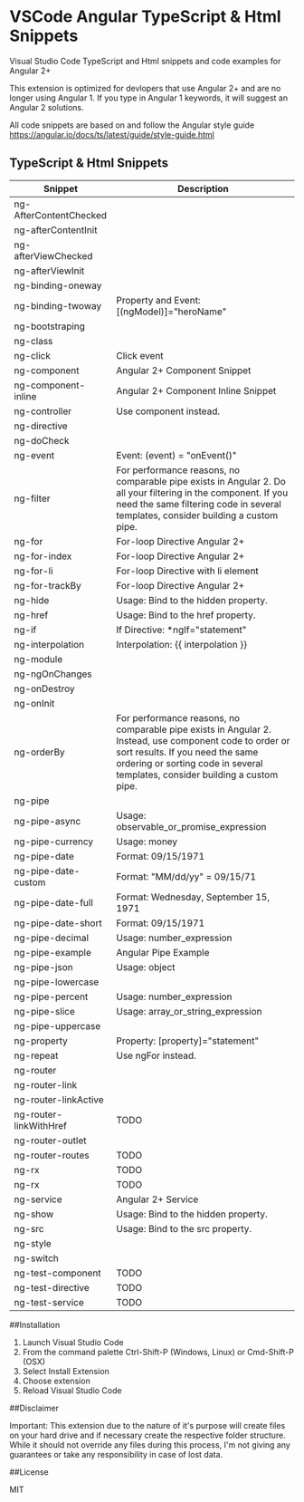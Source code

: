 # VSCode Angular TypeScript & Html Snippets
Visual Studio Code TypeScript and Html snippets and code examples for Angular 2+

This extension is optimized for devlopers that use Angular 2+ and are no longer using Angular 1.
If you type in Angular 1 keywords, it will suggest an Angular 2 solutions.

All code snippets are based on and follow the Angular style guide https://angular.io/docs/ts/latest/guide/style-guide.html

## TypeScript & Html Snippets

| Snippet | Description |
| ------| -----------|
ng-AfterContentChecked | 
ng-afterContentInit | 
ng-afterViewChecked | 
ng-afterViewInit | 
ng-binding-oneway | 
ng-binding-twoway | Property and Event: [(ngModel)]=\"heroName\"
ng-bootstraping | 
ng-class | 
ng-click | Click event
ng-component | Angular 2+ Component Snippet
ng-component-inline | Angular 2+ Component Inline Snippet
ng-controller | Use component instead.
ng-directive | 
ng-doCheck | 
ng-event | Event: (event) = \"onEvent()\"
ng-filter | For performance reasons, no comparable pipe exists in Angular 2. Do all your filtering in the component. If you need the same filtering code in several templates, consider building a custom pipe.
ng-for | For-loop Directive Angular 2+
ng-for-index | For-loop Directive Angular 2+
ng-for-li | For-loop Directive with li element
ng-for-trackBy | For-loop Directive Angular 2+
ng-hide | Usage: Bind to the hidden property.
ng-href | Usage: Bind to the href property.
ng-if | If Directive: *ngIf=\"statement\"
ng-interpolation | Interpolation: {{ interpolation }}
ng-module | 
ng-ngOnChanges | 
ng-onDestroy | 
ng-onInit | 
ng-orderBy | For performance reasons, no comparable pipe exists in Angular 2. Instead, use component code to order or sort results. If you need the same ordering or sorting code in several templates, consider building a custom pipe.
ng-pipe | 
ng-pipe-async | Usage: observable_or_promise_expression | async
ng-pipe-currency | Usage: money | currency:'EUR'
ng-pipe-date | Format: 09/15/1971
ng-pipe-date-custom | Format: \"MM/dd/yy\" = 09/15/71
ng-pipe-date-full | Format: Wednesday, September 15, 1971
ng-pipe-date-short | Format:  09/15/1971
ng-pipe-decimal | Usage: number_expression | decimal[:digitInfo]
ng-pipe-example | Angular  Pipe Example
ng-pipe-json | Usage: object | json
ng-pipe-lowercase | 
ng-pipe-percent | Usage: number_expression | percent[:digitInfo]
ng-pipe-slice | Usage: array_or_string_expression | slice:start[:end]
ng-pipe-uppercase | 
ng-property | Property: [property]=\"statement\"
ng-repeat | Use ngFor instead.
ng-router | 
ng-router-link | 
ng-router-linkActive | 
ng-router-linkWithHref | TODO
ng-router-outlet | 
ng-router-routes | TODO
ng-rx | TODO
ng-rx | TODO
ng-service | Angular 2+ Service
ng-show | Usage: Bind to the hidden property.
ng-src | Usage: Bind to the src property.
ng-style | 
ng-switch | 
ng-test-component | TODO
ng-test-directive | TODO
ng-test-service | TODO


##Installation

1. Launch Visual Studio Code
2. From the command palette Ctrl-Shift-P (Windows, Linux) or Cmd-Shift-P (OSX)
3. Select Install Extension
4. Choose extension
5. Reload Visual Studio Code


##Disclaimer

Important: This extension due to the nature of it's purpose will create
files on your hard drive and if necessary create the respective folder structure.
While it should not override any files during this process, I'm not giving any guarantees
or take any responsibility in case of lost data.


##License

MIT